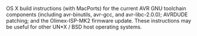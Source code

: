 OS X build instructions (with MacPorts) for the current AVR GNU toolchain components (including avr-binutils, avr-gcc, and avr-libc-2.0.0); AVRDUDE patching; and the Olimex-ISP-MK2 firmware update. These instructions may be useful for other UN\*X / BSD host operating systems.
